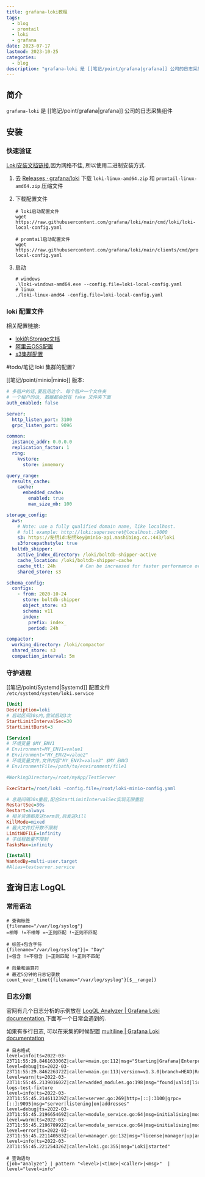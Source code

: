 ```yaml
---
title: grafana-loki教程
tags:
  - blog
  - promtail
  - loki
  - grafana
date: 2023-07-17
lastmod: 2023-10-25
categories:
  - blog
description: "grafana-loki 是 [[笔记/point/grafana|grafana]] 公司的日志采集组件"
---
```


## 简介

`grafana-loki` 是 [[笔记/point/grafana|grafana]] 公司的日志采集组件

## 安装

### 快速验证

[Loki安装文档链接](https://grafana.com/docs/loki/latest/setup/install/local/),因为网络不佳, 所以使用二进制安装方式.

1. 去 [Releases · grafana/loki](https://github.com/grafana/loki/releases/) 下载 `loki-linux-amd64.zip` 和 `promtail-linux-amd64.zip` 压缩文件
2. 下载配置文件

    ```shell
    # loki启动配置文件
    wget https://raw.githubusercontent.com/grafana/loki/main/cmd/loki/loki-local-config.yaml

    # promtail启动配置文件
    wget https://raw.githubusercontent.com/grafana/loki/main/clients/cmd/promtail/promtail-local-config.yaml
    ```

3. 启动

    ```shell
    # windows
    .\loki-windows-amd64.exe --config.file=loki-local-config.yaml
    # linux
    ./loki-linux-amd64 -config.file=loki-local-config.yaml
    ```

### loki 配置文件

相关配置链接:

- [loki的Storage文档](https://grafana.com/docs/loki/v2.9.x/storage/#on-premise-deployment-minio-single-store)
- [阿里云OSS配置](https://grafana.com/docs/loki/latest/configure/examples/#alibaba-cloud-storage-configyaml)
- [s3集群配置](https://grafana.com/docs/loki/latest/configure/examples/#2-s3-cluster-exampleyaml)

#todo/笔记  loki 集群的配置?

[[笔记/point/minio|minio]] 版本:

```yml
# 多租户的话,要启用这个. 每个租户一个文件夹
# 一个租户的话, 数据都会放在 fake 文件夹下面
auth_enabled: false

server:
  http_listen_port: 3100
  grpc_listen_port: 9096

common:
  instance_addr: 0.0.0.0
  replication_factor: 1
  ring:
    kvstore:
      store: inmemory

query_range:
  results_cache:
    cache:
      embedded_cache:
        enabled: true
        max_size_mb: 100

storage_config:
  aws:
    # Note: use a fully qualified domain name, like localhost.
    # full example: http://loki:supersecret@localhost.:9000
    s3: https://秘钥id:秘钥key@minio-api.mashibing.cc.:443/loki
    s3forcepathstyle: true
  boltdb_shipper:
    active_index_directory: /loki/boltdb-shipper-active
    cache_location: /loki/boltdb-shipper-cache
    cache_ttl: 24h         # Can be increased for faster performance over longer query periods, uses more disk space
    shared_store: s3

schema_config:
  configs:
    - from: 2020-10-24
      store: boltdb-shipper
      object_store: s3
      schema: v11
      index:
        prefix: index_
        period: 24h

compactor:
  working_directory: /loki/compactor
  shared_store: s3
  compaction_interval: 5m
```

### 守护进程

[[笔记/point/Systemd|Systemd]] 配置文件 `/etc/systemd/system/loki.service`

```ini
[Unit]
Description=loki
# 启动区间30s内,尝试启动3次
StartLimitIntervalSec=30
StartLimitBurst=3

[Service]
# 环境变量 $MY_ENV1
# Environment=MY_ENV1=value1
# Environment="MY_ENV2=value2"
# 环境变量文件,文件内容"MY_ENV3=value3" $MY_ENV3
# EnvironmentFile=/path/to/environment/file1

#WorkingDirectory=/root/myApp/TestServer

ExecStart=/root/loki -config.file=/root/loki-minio-config.yaml

# 总是间隔30s重启,配合StartLimitIntervalSec实现无限重启
RestartSec=30s 
Restart=always
# 相关资源都发送term后,后发送kill
KillMode=mixed
# 最大文件打开数不限制
LimitNOFILE=infinity
# 子线程数量不限制
TasksMax=infinity

[Install]
WantedBy=multi-user.target
#Alias=testserver.service
```

## 查询日志 LogQL

### 常用语法

```shell
# 查询标签
{filename="/var/log/syslog"}
=相等 !=不相等 =~正则匹配 !~正则不匹配

# 标签+包含字符
{filename="/var/log/syslog"}|= "Day"
|=包含 !=不包含 |~正则匹配 !~正则不匹配

# 向量和运算符
# 最近5分钟的日志记录数
count_over_time({filename="/var/log/syslog"}[$__range])
```

### 日志分割

官网有几个日志分析的示例放在 [LogQL Analyzer | Grafana Loki documentation](https://grafana.com/docs/loki/latest/logql/analyzer/),下面写一个日常会遇到的.

如果有多行日志, 可以在采集的时候配置 [multiline | Grafana Loki documentation](https://grafana.com/docs/loki/latest/clients/promtail/stages/multiline/)

```shell
# 日志格式
level=info|ts=2022-03-23T11:55:29.846163306Z|caller=main.go:112|msg="Starting|Grafana|Enterprise|Logs"
level=debug|ts=2022-03-23T11:55:29.846226372Z|caller=main.go:113|version=v1.3.0|branch=HEAD|Revision=e071a811|LokiVersion=v2.4.2|LokiRevision=525040a3
level=warn|ts=2022-03-23T11:55:45.213901602Z|caller=added_modules.go:198|msg="found|valid|license"|cluster=enterprise-logs-test-fixture
level=info|ts=2022-03-23T11:55:45.214611239Z|caller=server.go:269|http=[::]:3100|grpc=[::]:9095|msg="server|listening|on|addresses"
level=debug|ts=2022-03-23T11:55:45.219665469Z|caller=module_service.go:64|msg=initialising|module=license
level=warm|ts=2022-03-23T11:55:45.219678992Z|caller=module_service.go:64|msg=initialising|module=server
level=error|ts=2022-03-23T11:55:45.221140583Z|caller=manager.go:132|msg="license|manager|up|and|running"
level=info|ts=2022-03-23T11:55:45.221254326Z|caller=loki.go:355|msg="Loki|started"

# 查询语句
{job="analyze"} | pattern "<level>|<time>|<caller>|<msg>"  | level="level=info"
```
